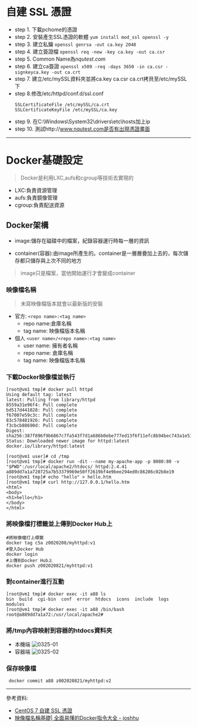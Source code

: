 # 自建 SSL 憑證

* step 1. 下載pchome的憑證
* step 2. 安裝產生SSL憑證的軟體
    ```yum install mod_ssl openssl -y ```
* step 3. 建立私鑰
    ```openssl genrsa -out ca.key 2048```
* step 4. 建立簽證檔
    ```openssl req -new -key ca.key -out ca.csr```
* step 5. Common Name為*nqutest.com*
* step 6. 建立ca簽證
    ```openssl x509 -req -days 3650 -in ca.csr -signkeyca.key -out ca.crt```
* step 7. 建立/etc/mySSL資料夾並將ca.key ca.csr ca.crt拷貝至/etc/mySSL下
* step 8.修改/etc/httpd/conf.d/ssl.conf
    ```
    SSLCertificateFile /etc/mySSL/ca.crt
    SSLCertificateKeyFile /etc/mySSL/ca.key
    ```
* step 9. 在C:\Windows\System32\drivers\etc\hosts加上ip
* step 10. 測試http://www.nqutest.com是否有出現憑證畫面

---
# Docker基礎設定
> Docker是利用LXC,aufs和cgroup等技術去實現的

* LXC:負責資源管理
* aufs:負責鏡像管理
* cgroup:負責配送資源

## Docker架構

* image:儲存在磁碟中的檔案，紀錄容器運行時每一層的資訊

* container(容器):由image所產生的。container是一層層疊加上去的，每次儲存都只儲存與上次不同的地方

> image只是檔案，當他開始運行才會變成container

### 映像檔名稱

> 未寫映像檔版本就會以最新版的安裝

* 官方:
    ```<repo name>:<tag name>```
    * repo name:倉庫名稱
    * tag name: 映像檔版本名稱
* 個人
    ```<user name>/<repo name>:<tag name>```
    * user name: 擁有者名稱
    * repo name: 倉庫名稱
    * tag name: 映像檔版本名稱

### 下載Docker映像檔並執行

```
[root@vm1 tmp]# docker pull httpd
Using default tag: latest
latest: Pulling from library/httpd
8559a31e96f4: Pull complete
bd517d441028: Pull complete
f67007e59c3c: Pull complete
83c578481926: Pull complete
f3cbcb88690d: Pull complete
Digest: sha256:387f896f9b6867c7fa543f7d1a686b0ebe777ed13f6f11efc8b94bec743a1e51
Status: Downloaded newer image for httpd:latest
docker.io/library/httpd:latest

[root@vm1 user]# cd /tmp
[root@vm1 tmp]# docker run -dit --name my-apache-app -p 8080:80 -v "$PWD":/usr/local/apache2/htdocs/ httpd:2.4.41
a889dd7a1a720725a7b53379969e50ff2619bf4e9bee294ed0c86206c02b8e19
[root@vm1 tmp]# echo "hello" > hello.htm
[root@vm1 tmp]# curl http://127.0.0.1/hello.htm
<html>
<body>
<h1>hello</h1>
</body>
</html>
```
### 將映像檔打標籤並上傳到Docker Hub上

```
#將映像檔打上標籤
docker tag c5a z0020208/myhttpd:v1
#登入Docker Hub
docker login
#上傳到Docker Hub上
docker push z002020821/myhttpd:v1
```
### 對container進行互動

```
[root@vm1 tmp]# docker exec -it a88 ls
bin  build  cgi-bin  conf  error  htdocs  icons  include  logs  modules
[root@vm1 tmp]# docker exec -it a88 /bin/bash
root@a889dd7a1a72:/usr/local/apache2#
```
### 將/tmp內容映射到容器的htdocs資料夾

* 本機端
![0325-01]()
* 容器端
![0325-02]()

### 保存映像檔

``` docker commit a88 z002020821/myhttpd:v2```

---
參考資料:
* [CentOS 7 自建 SSL 憑證](https://www.brilliantcode.net/343/centos-7-create-own-ssl-certificates/)
* [映像檔名稱基礎| 全面易懂的Docker指令大全 - joshhu](https://joshhu.gitbooks.io/dockercommands/content/DockerImages/ImageBasic.html)